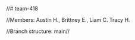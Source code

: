 //# team-418

//Members: Austin H., Brittney E., Liam C. Tracy H.

//Branch structure: main/<name>/<feature>

